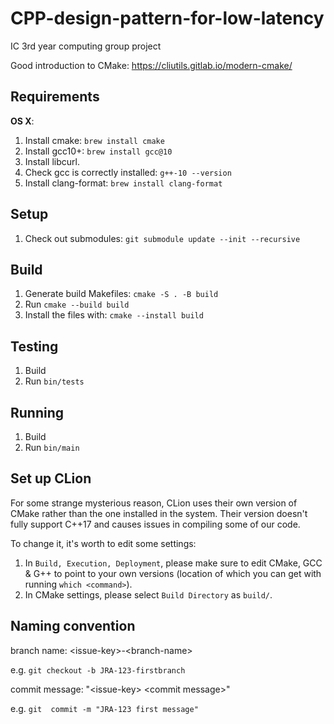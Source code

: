 # CPP-design-pattern-for-low-latency

IC 3rd year computing group project

Good introduction to CMake: https://cliutils.gitlab.io/modern-cmake/

## Requirements
**OS X**:

1. Install cmake: `brew install cmake`
1. Install gcc10+: `brew install gcc@10`
1. Install libcurl.
1. Check gcc is correctly installed: `g++-10 --version`
1. Install clang-format: `brew install clang-format`

## Setup
1. Check out submodules: `git submodule update --init --recursive`

## Build
1. Generate build Makefiles: `cmake -S . -B build`
1. Run `cmake --build build`
1. Install the files with: `cmake --install build`

## Testing
1. Build
2. Run `bin/tests`

## Running
1. Build
2. Run `bin/main`

## Set up CLion
For some strange mysterious reason, CLion uses their own version of CMake 
rather than the one installed in the system. Their version doesn't fully 
support C++17 and causes issues in compiling some of our code. 

To change it, it's worth to edit some settings:

1. In `Build, Execution, Deployment`, please make sure to edit CMake, GCC \& 
   G++ to point to your own versions (location of which you can get with 
   running `which <command>`).
1. In CMake settings, please select `Build Directory` as `build/`.
   

## Naming convention

branch name: \<issue-key\>-\<branch-name\>

e.g. `git checkout -b JRA-123-firstbranch`

commit message: "\<issue-key\> \<commit message\>"

e.g. `git  commit -m "JRA-123 first message"`
